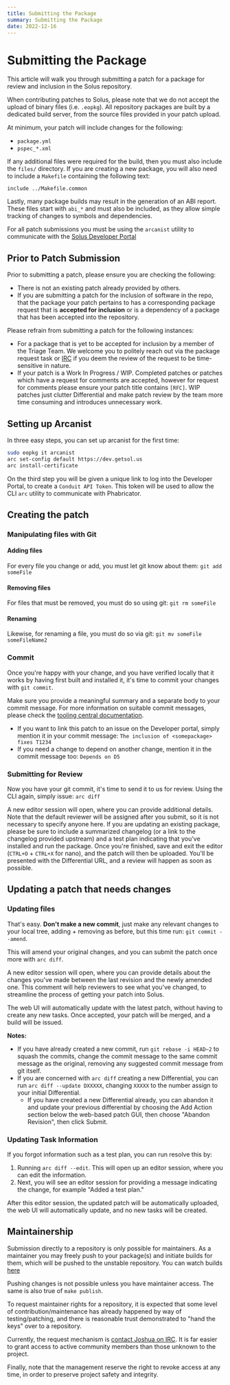 ```yaml
---
title: Submitting the Package
summary: Submitting the Package
date: 2022-12-16
---
```


# Submitting the Package

This article will walk you through submitting a patch for a package for review and inclusion in the Solus repository.

When contributing patches to Solus, please note that we do not accept the upload of binary files (i.e. `.eopkg`).
All repository packages are built by a dedicated build server, from the source files provided in your patch upload.

At minimum, your patch will include changes for the following:

- `package.yml`
- `pspec_*.xml`

If any additional files were required for the build, then you must also include the `files/` directory.
If you are creating a new package, you will also need to include a `Makefile` containing the following text:

```
include ../Makefile.common
```

Lastly, many package builds may result in the generation of an ABI report. These files start with `abi_*` and must also
be included, as they allow simple tracking of changes to symbols and dependencies.

For all patch submissions you must be using the `arcanist` utility to communicate with the [Solus Developer Portal](https://dev.getsol.us/)

## Prior to Patch Submission

Prior to submitting a patch, please ensure you are checking the following:

- There is not an existing patch already provided by others.
- If you are submitting a patch for the inclusion of software in the repo, that the package your patch pertains to has a corresponding package request that is **accepted for inclusion** or is a dependency of a package that has been accepted into the repository.

Please refrain from submitting a patch for the following instances:

- For a package that is yet to be accepted for inclusion by a member of the Triage Team. We welcome you to politely reach out via the package request task or [IRC](/articles/contributing/getting-involved/en) if you deem the review of the request to be time-sensitive in nature.
- If your patch is a Work In Progress / WIP. Completed patches or patches which have a request for comments are accepted, however for request for comments please ensure your patch title contains `[RFC]`. WIP patches just clutter Differential and make patch review by the team more time consuming and introduces unnecessary work.

## Setting up Arcanist

In three easy steps, you can set up arcanist for the first time:

``` bash
sudo eopkg it arcanist
arc set-config default https://dev.getsol.us
arc install-certificate
```

On the third step you will be given a unique link to log into the Developer Portal, to create a `Conduit API Token`. This
token will be used to allow the CLI `arc` utility to communicate with Phabricator.

## Creating the patch

### Manipulating files with Git

#### Adding files

For every file you change or add, you must let git know about them: `git add someFile`

#### Removing files

For files that must be removed, you must do so using git: `git rm someFile`

#### Renaming

Likewise, for renaming a file, you must do so via git: `git mv someFile someFileName2`

### Commit

Once you're happy with your change, and you have verified locally that it works by having first built and
installed it, it's time to commit your changes with `git commit`.

Make sure you provide a meaningful summary and a separate body to your commit message. For more information
on suitable commit messages, please check the [tooling central documentation](https://github.com/solus-project/tooling-central/blob/master/README.rst#using-git).

- If you want to link this patch to an issue on the Developer portal, simply mention it in your commit message: `The inclusion of <somepackage> fixes T1234`
- If you need a change to depend on another change, mention it in the commit message too: `Depends on D5`

### Submitting for Review

Now you have your git commit, it's time to send it to us for review. Using the CLI again, simply issue: `arc diff`

A new editor session will open, where you can provide additional details. Note that the default reviewer will be assigned after you submit, so it is not necessary to specify anyone here. If you are updating an existing package, please be sure to include a summarized changelog (or a link to the changelog provided upstream) and a test plan indicating that you've installed and run the package. Once you're finished, save and exit the editor (`CTRL+O` + `CTRL+X` for nano), and the patch will then be uploaded. You'll be presented with the Differential URL, and a review will happen as soon as possible.

## Updating a patch that needs changes

### Updating files

That's easy. **Don't make a new commit**, just make any relevant changes to your local tree, adding + removing as before, but this time run: `git commit --amend`.

This will amend your original changes, and you can submit the patch once more with `arc diff`.

A new editor session will open, where you can provide details about the changes you've made between the last revision and the newly amended one. This comment will help reviewers to see what you've changed, to streamline the process of getting your patch into Solus.

The web UI will automatically update with the latest patch, without having to create any new tasks. Once accepted, your patch will be merged, and a build will be issued.

**Notes:**

- If you have already created a new commit, run `git rebase -i HEAD~2` to squash the commits, change the commit message to the same commit message as the original, removing any suggested commit message from git itself.
- If you are concerned with `arc diff` creating a new Differential, you can run `arc diff --update DXXXXX`, changing `XXXXX` to the number assign to your initial Differential.
  - If you have created a new Differential already, you can abandon it and update your previous differential by choosing the Add Action section below the web-based patch GUI, then choose "Abandon Revision", then click Submit.

### Updating Task Information

If you forgot information such as a test plan, you can run resolve this by:

1. Running `arc diff --edit`. This will open up an editor session, where you can edit the information.
2. Next, you will see an editor session for providing a message indicating the change, for example "Added a test plan."

After this editor session, the updated patch will be automatically uploaded, the web UI will automatically update, and no new tasks will be created.

## Maintainership

Submission directly to a repository is only possible for maintainers. As a maintainer you may freely push to your package(s) and initiate builds for them, which will be pushed to the unstable repository. You can watch builds [here](https://build.getsol.us/)

Pushing changes is not possible unless you have maintainer access. The same is also true of `make publish`.

To request maintainer rights for a repository, it is expected that some level of contribution/maintenance has already happened by way of testing/patching, and there is reasonable trust demonstrated to "hand the keys" 
over to a repository.

Currently, the request mechanism is [contact Joshua on IRC](/articles/contributing/getting-involved/en). It is far easier to grant access to active community members than those unknown to the project.

Finally, note that the management reserve the right to revoke access at any time, in order to preserve project safety and integrity.
